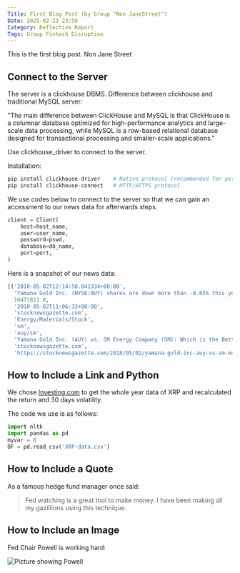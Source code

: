 ```yaml
---
Title: First Blog Post (by Group "Non JaneStreet")
Date: 2025-02-23 23:59
Category: Reflective Report
Tags: Group Fintech Disruption
---
```


This is the first blog post. Non Jane Street

## Connect to the Server

The server is a clickhouse DBMS. Difference between clickhouse and traditional MySQL server:

"The main difference between ClickHouse and MySQL 
is that ClickHouse is a columnar database optimized 
for high-performance analytics and large-scale 
data processing, while MySQL is a row-based 
relational database designed for transactional 
processing and smaller-scale applications."

Use clickhouse_driver to connect to the server.

Installation: 
```python
pip install clickhouse-driver    # Native protocol (recommended for performance)
pip install clickhouse-connect   # HTTP/HTTPS protocol
```

We use codes below to connect to the server so that we can gain an accessment to our news data for afterwards steps. 
```python
client = Client(
    host=host_name,
    user=user_name,
    password=pswd,
    database=db_name,
    port=port,
)
```

Here is a snapshot of our news data:
```python
[('2018-05-02T12:14:50.841934+00:00',
  'Yamana Gold Inc. (NYSE:AUY) shares are down more than -8.65% this year and recently decreased -0.70% or -$0.02 to settle at $2.85. SM Energy Company (NYSE:SM), on the other hand, is up 6.61% year to date as of 05/01/2018. It currently trades at $23.54 and has returned 3.11% during the past week. Yamana Gold Inc.…',
  10471811.0,
  '2018-05-02T11:06:33+00:00',
  'stocknewsgazette.com',
  'Energy/Materials/Stock',
  'sm',
  'auy/sm',
  'Yamana Gold Inc. (AUY) vs. SM Energy Company (SM): Which is the Better Investment?',
  'stocknewsgazette.com',
  'https://stocknewsgazette.com/2018/05/02/yamana-gold-inc-auy-vs-sm-energy-company-sm-which-is-the-better-investment/')]
```


## How to Include a Link and Python

We chose [Investing.com](http://www.investing.com) to get the whole
year data of XRP and recalculated the return and 30 days volatility.

The code we use is as follows:
```python
import nltk
import pandas as pd
myvar = 8
DF = pd.read_csv('XRP-data.csv')
```


## How to Include a Quote

As a famous hedge fund manager once said:
>Fed watching is a great tool to make money. I have been making all my
>gazillions using this technique.



## How to Include an Image

Fed Chair Powell is working hard:

![Picture showing Powell]({static}/images/group-Fintech-Disruption_Powell.jpeg)
